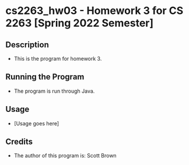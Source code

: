# cs2263_hw03 - Homework 3 for CS 2263 [Spring 2022 Semester]
## Description
- This is the program for homework 3.

## Running the Program
- The program is run through Java.

## Usage
- [Usage goes here]

## Credits
- The author of this program is: Scott Brown
